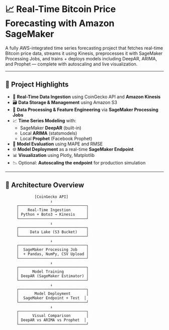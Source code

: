 # 📈 Real-Time Bitcoin Price Forecasting with Amazon SageMaker

A fully AWS-integrated time series forecasting project that fetches real-time Bitcoin price data, streams it using Kinesis, preprocesses it with SageMaker Processing Jobs, and trains + deploys models including DeepAR, ARIMA, and Prophet — complete with autoscaling and live visualization.

---

## 🚀 Project Highlights

- 🔄 **Real-Time Data Ingestion** using CoinGecko API and **Amazon Kinesis**
- 🗃️ **Data Storage & Management** using Amazon S3
- 🧪 **Data Processing & Feature Engineering** via **SageMaker Processing Jobs**
- 📈 **Time Series Modeling** with:
  - SageMaker **DeepAR** (built-in)
  - Local **ARIMA** (statsmodels)
  - Local **Prophet** (Facebook Prophet)
- 🧠 **Model Evaluation** using MAPE and RMSE
- 🌐 **Model Deployment** as a real-time **SageMaker Endpoint**
- 📊 **Visualization** using Plotly, Matplotlib
- 📉 Optional: **Autoscaling the endpoint** for production simulation

---

## 🧱 Architecture Overview

```plaintext
             [CoinGecko API]
                    ↓
     ┌──────────────────────────────┐
     │    Real-Time Ingestion       │
     │ Python + Boto3 → Kinesis     │
     └──────────────────────────────┘
                    ↓
     ┌──────────────────────────────┐
     │     Data Lake (S3 Bucket)    │
     └──────────────────────────────┘
                    ↓
     ┌──────────────────────────────┐
     │  SageMaker Processing Job    │
     │  + Pandas, NumPy, CSV Upload │
     └──────────────────────────────┘
                    ↓
     ┌──────────────────────────────┐
     │      Model Training          │
     │ DeepAR (SageMaker Estimator) │
     └──────────────────────────────┘
                    ↓
     ┌──────────────────────────────┐
     │       Model Deployment       │
     │  SageMaker Endpoint + Test  │
     └──────────────────────────────┘
                    ↓
     ┌──────────────────────────────┐
     │      Visual Comparison       │
     │ DeepAR vs ARIMA vs Prophet  │
     └──────────────────────────────┘
